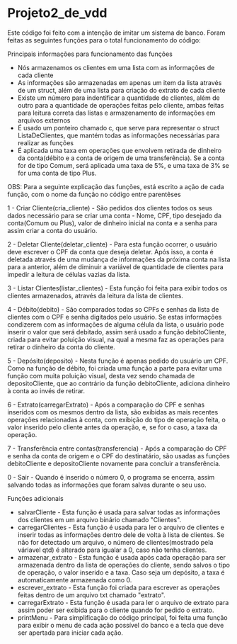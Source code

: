 # Projeto2_de_vdd
Este código foi feito com a intenção de imitar um sistema de banco. Foram feitas as seguintes funções para o total funcionamento do código:

Principais informações para funcionamento das funções
* Nós armazenamos os clientes em uma lista com as informações de cada cliente
* As informações são armazenadas em apenas um item da lista através de um struct, além de uma lista para criação do extrato de cada cliente
* Existe um número para indentificar a quantidade de clientes, além de outro para a quantidade de operações feitas pelo cliente, ambas feitas para leitura correta das listas e armazenamento de informações em arquivos externos
* É usado um ponteiro chamado c, que serve para representar o struct ListaDeClientes, que mantém todas as informações necessárias para realizar as funções
* É aplicada uma taxa em operações que envolvem retirada de dinheiro da conta(débito e a conta de origem de uma transferência). Se a conta for de tipo Comum, será aplicada uma taxa de 5%, e uma taxa de 3% se for uma conta de tipo Plus.

OBS: Para a seguinte explicação das funções, está escrito a ação de cada função, com o nome da função no código entre parentêses 

1 - Criar Cliente(cria_cliente) - São pedidos dos clientes todos os seus dados necessário para se criar uma conta - Nome, CPF, tipo desejado da conta(Comum ou Plus), valor de dinheiro inicial na conta e a senha para assim criar a conta do usuário.

2 - Deletar Cliente(deletar_cliente) - Para esta função ocorrer, o usuário deve escrever o CPF da conta que deseja deletar. Após isso, a conta é deletada através de uma mudança de informações da próxima conta na lista para a anterior, além de diminuir a variável de quantidade de clientes para impedir a leitura de células vazias da lista. 

3 - Listar Clientes(listar_clientes) - Esta função foi feita para exibir todos os clientes armazenados, através da leitura da lista de clientes.

4 - Débito(debito) - São comparados todas so CPFs e senhas da lista de clientes com o CPF e senha digitados pelo usuário. Se estas informações condizerem com as informações de alguma célula da lista, o usuário pode inserir o valor que será debitado, assim será usado a função debitoCliente, criada para evitar poluição visual, na qual a mesma faz as operações para retirar o dinheiro da conta do cliente. 

5 - Depósito(deposito) - Nesta função é apenas pedido do usuário um CPF. Como na função de débito, foi criada uma função a parte para evitar uma função com muita poluição visual, desta vez sendo chamada de depositoCliente, que ao contrário da função debitoCliente, adiciona dinheiro à conta ao invés de retirar.

6 - Extrato(carregarExtrato) - Após a comparação do CPF e senhas inseridos com os mesmos dentro da lista, são exibidas as mais recentes operações relacionadas à conta, com exibição do tipo de operação feita, o valor inserido pelo cliente antes da operação, e, se for o caso, a taxa da operação.

7 - Transferência entre contas(transferencia) - Após a comparação do CPF e senha da conta de origem e o CPF do destinatário, são usadas as funções debitoCliente e depositoCliente novamente para concluir a transferência.

0 - Sair - Quando é inserido o número 0, o programa se encerra, assim salvando todas as informações que foram salvas durante o seu uso.

Funções adicionais
* salvarCliente - Esta função é usada para salvar todas as informações dos clientes em um arquivo binário chamado "Clientes".
* carregarClientes - Esta função é usada para ler o arquivo de clientes e inserir todas as informações dentro dele de volta à lista de clientes. Se não for detectado um arquivo, o número de clientes(mostrado pela váriavel qtd) é alterado para igualar a 0, caso não tenha clientes.
* armazenar_extrato - Esta função é usada após cada operação para ser armazenada dentro da lista de operações do cliente, sendo salvos o tipo de operação, o valor inserido e a taxa. Caso seja um depósito, a taxa é automaticamente armazenada como 0.
* escrever_extrato - Esta função foi criada para escrever as operações feitas dentro de um arquivo txt chamado "extrato".
* carregarExtrato - Esta função é usada para ler o arquivo de extrato para assim poder ser exibida para o cliente quando for pedido o extrato.
* printMenu - Para simplificação do código principal, foi feita uma função para exibir o menu de cada ação possível do banco e a tecla que deve ser apertada para iniciar cada ação.
